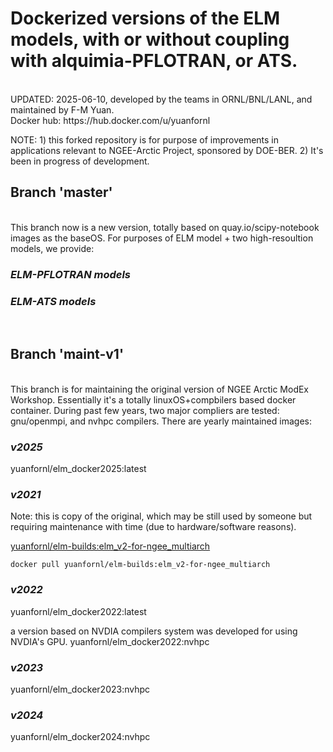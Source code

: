 # Dockerized versions of the ELM models, with or without coupling with alquimia-PFLOTRAN, or ATS. 
<br>
UPDATED: 2025-06-10, developed by the teams in ORNL/BNL/LANL, and maintained by F-M Yuan.

<br>
Docker hub: https://hub.docker.com/u/yuanfornl

NOTE: 1) this forked repository is for purpose of improvements in applications relevant to NGEE-Arctic Project, sponsored by DOE-BER.
      2) It's been in progress of development. 

## Branch 'master'
<br>
This branch now is a new version, totally based on quay.io/scipy-notebook images as the baseOS. For purposes of ELM model + two high-resoultion models, we provide:

### *ELM-PFLOTRAN models*

### *ELM-ATS models*

<br>

## Branch 'maint-v1'
<br>
This branch is for maintaining the original version of NGEE Arctic ModEx Workshop. Essentially it's a totally linuxOS+compbilers based docker container. During past few years, two major compliers are tested: gnu/openmpi, and nvhpc compilers.
There are yearly maintained images:

### *v2025* 
yuanfornl/elm_docker2025:latest

### *v2021* 
Note: this is copy of the original, which may be still used by someone but requiring maintenance with time (due to hardware/software reasons).

[yuanfornl/elm-builds:elm_v2-for-ngee_multiarch](https://hub.docker.com/repository/docker/yuanfornl/elm-builds/tags)
```
docker pull yuanfornl/elm-builds:elm_v2-for-ngee_multiarch
```

### *v2022* 
yuanfornl/elm_docker2022:latest

a version based on NVDIA compilers system was developed for using NVDIA's GPU.
yuanfornl/elm_docker2022:nvhpc

### *v2023* 
yuanfornl/elm_docker2023:nvhpc

### *v2024*
yuanfornl/elm_docker2024:nvhpc

<br>
<br>
